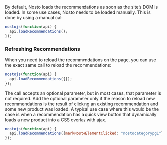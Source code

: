 By default, Nosto loads the recommendations as soon as the site’s DOM is loaded. In some use cases, Nosto needs to be loaded manually. This is done by using a manual cal:

```js
nostojs(function(api) {
  api.loadRecommendations();
});
```

### Refreshing Recommendations

When you need to reload the recommendations on the page, you can use the exact same call to reload the recommendations:

```js
nostojs(function(api) {
  api.loadRecommendations({});
});
```

The call accepts an optional parameter, but in most cases, that parameter is not required. Add the optional parameter only if the reason to reload new recommendations is the result of clicking an existing recommendation and some new product was loaded. A typical use case where this would be the case is when a recommendation has a quick view button that dynamically loads a new product into a CSS overlay with ajax.

```js
nostojs(function(api) {
  api.loadRecommendations({markNostoElementClicked: "nosto­categorypg­1"});
});
```